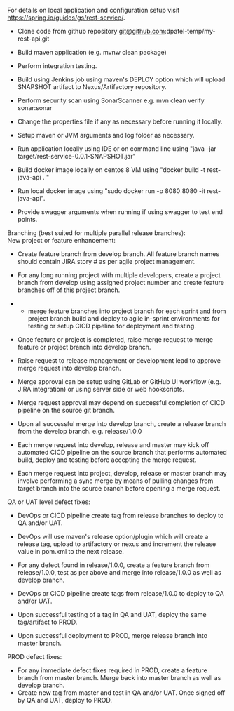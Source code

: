 
For details on local application and configuration setup visit https://spring.io/guides/gs/rest-service/. 

* Clone code from github repository git@github.com:dpatel-temp/my-rest-api.git 
* Build maven application (e.g.  mvnw clean package)
* Perform integration testing.  
* Build using Jenkins job using maven's DEPLOY option which will upload SNAPSHOT artifact to Nexus/Artifactory repository.  
* Perform security scan using SonarScanner e.g.  mvn clean verify sonar:sonar

* Change the properties file if any as necessary before running it locally. 
* Setup maven or JVM arguments and log folder as necessary.
* Run application locally using IDE or on command line using "java -jar target/rest-service-0.0.1-SNAPSHOT.jar"
* Build docker image locally on centos 8 VM using "docker build -t rest-java-api . "
* Run local docker image using "sudo docker run -p 8080:8080 -it rest-java-api".
* Provide swagger arguments when running if using swagger to test end points.  


Branching (best suited for multiple parallel release branches):  
New project or feature enhancement:  
* Create feature branch from develop branch.  All feature branch names should contain JIRA story # as per agile project management. 
* For any long running project with multiple developers, create a project branch from develop using assigned project number and create feature branches off of this project branch. 
* * merge feature branches into project branch for each sprint and from project branch build and deploy to agile in-sprint environments for testing or setup CICD pipeline for deployment and testing. 
* Once feature or project is completed, raise merge request to merge feature or project branch into develop branch.
* Raise request to release management or development lead to approve merge request into develop branch.
* Merge approval can be setup using GitLab or GitHub UI workflow (e.g. JIRA integration) or using server side or web hookscripts.  
* Merge request approval may depend on successful completion of CICD pipeline on the source git branch. 
  

* Upon all successful merge into develop branch, create a release branch from the develop branch.  e.g. release/1.0.0

* Each merge request into develop, release and master may kick off automated CICD pipeline on the source branch that performs automated build, deploy and testing before accepting the merge request. 
* Each merge request into project, develop, release or master branch may involve performing a sync merge by means of pulling changes from target branch into the source branch before opening a merge request.


QA or UAT level defect fixes: 
* DevOps or CICD pipeline create tag from release branches to deploy to QA and/or UAT.
* DevOps will use maven's release option/plugin which will create a release tag, upload to artifactory or nexus and increment the release value in pom.xml to the next release.   
* For any defect found in release/1.0.0, create a feature branch from release/1.0.0, test as per above and merge into release/1.0.0 as well as develop branch.   
* DevOps or CICD pipeline create tags from release/1.0.0 to deploy to QA and/or UAT. 
* Upon successful testing of a tag in QA and UAT, deploy the same tag/artifact to PROD.  

* Upon successful deployment to PROD, merge release branch into master branch. 

PROD defect fixes:
* For any immediate defect fixes required in PROD, create a feature branch from master branch.  Merge back into master branch as well as develop branch.  
* Create new tag from master and test in QA and/or UAT.  Once signed off by QA and UAT, deploy to PROD.  











